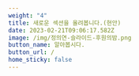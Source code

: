 ```yaml
---
weight: "4"
title: 새로운 섹션을 올려봅니다.(현안)
date: 2023-02-21T09:06:17.582Z
image: /img/정의연-슬라이드-후원의밤.png
button_name: 알아봅시다.
button_url: /
home_sticky: false
---
```

